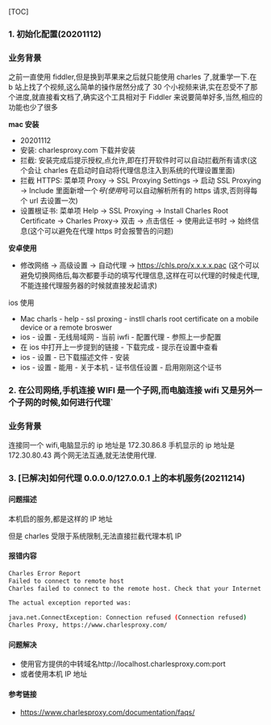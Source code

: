[TOC]

### 1. 初始化配置(20201112)

### 业务背景

之前一直使用 fiddler,但是换到苹果来之后就只能使用 charles 了,就重学一下.在 b 站上找了个视频,这么简单的操作居然分成了 30
个小视频来讲,实在忍受不了那个进度,就直接看文档了,确实这个工具相对于 Fiddler 来说要简单好多,当然,相应的功能也少了很多

**mac 安装**

- 20201112
- 安装: charlesproxy.com 下载并安装
- 拦截: 安装完成后提示授权,点允许,即在打开软件时可以自动拦截所有请求(这个会让 charles 在启动时自动将代理信息注入到系统的代理设置里面)
- 拦截 HTTPS: 菜单项 Proxy -> SSL Proxying Settings -> 启动 SSL Proxying -> Include
  里面新增一个*号(使用*号可以自动解析所有的 https 请求,否则得每个 url 去设置一次)
- 设置根证书: 菜单项 Help -> SSL Proxying -> Install Charles Root Certificate -> Charles
  Proxy-> 双击 -> 点击信任 -> 使用此证书时 -> 始终信息(这个可以避免在代理 https 时会报警告的问题)

**安卓使用**

- 修改网络 -> 高级设置 -> 自动代理 -> https://chls.pro/x.x.x.x.pac
  (这个可以避免切换网络后,每次都要手动的填写代理信息,这样在可以代理的时候走代理,不能连接代理服务器的时候就直接发起请求)

ios 使用

- Mac charls - help - ssl proxing - instll charls root certificate on a mobile device or a remote broswer
- ios - 设置 - 无线局域网 - 当前 iwfi - 配置代理 - 参照上一步配置
- 在 ios 中打开上一步提到的链接 - 下载完成 - 提示在设置中查看
- ios - 设置 - 已下载描述文件 - 安装
- ios - 设置 - 能用 - 关于本机 - 证书信任设置 - 启用刚刚这个证书

### 2. 在公司网络,手机连接 WIFI 是一个子网,而电脑连接 wifi 又是另外一个子网的时候,如何进行代理`

### 业务背景

连接同一个 wifi,电脑显示的 ip 地址是 172.30.86.8 手机显示的 ip 地址是 172.30.80.43 两个网无法互通,就无法使用代理.

### 3. [已解决]如何代理 0.0.0.0/127.0.0.1 上的本机服务(20211214)

#### 问题描述

本机启的服务,都是这样的 IP 地址

但是 charles 受限于系统限制,无法直接拦截代理本机 IP

#### 报错内容

```bash
Charles Error Report
Failed to connect to remote host
Charles failed to connect to the remote host. Check that your Internet connection is ok and that the remote host is accessible. Maybe your network uses a proxy server to access the Internet? You can configure Charles to use an external proxy server in the External Proxy Settings.

The actual exception reported was:

java.net.ConnectException: Connection refused (Connection refused)
Charles Proxy, https://www.charlesproxy.com/
```

#### 问题解决

- 使用官方提供的中转域名http://localhost.charlesproxy.com:port
- 或者使用本机 IP 地址

#### 参考链接

- https://www.charlesproxy.com/documentation/faqs/
